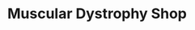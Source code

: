 ---
title: "Muscular Dystrophy Shop"
url: /chelmsford/muscular-dystrophy-shop/
shop: Gebrauchtwaren
---